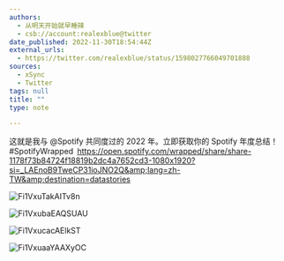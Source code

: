 ```yaml
---
authors:
  - 从明天开始就早睡辣
  - csb://account:realexblue@twitter
date_published: 2022-11-30T18:54:44Z
external_urls:
  - https://twitter.com/realexblue/status/1598027766049701888
sources:
  - xSync
  - Twitter
tags: null
title: ""
type: note

---
```


这就是我与 @Spotify 共同度过的 2022 年。立即获取你的 Spotify 年度总结！#SpotifyWrapped <a href="https://open.spotify.com/wrapped/share/share-1178f73b84724f18819b2dc4a7652cd3-1080x1920?si=_LAEnoB9TweCP31ioJNO2Q&amp;lang=zh-TW&amp;destination=datastories" target="_blank" rel="noopener noreferrer">https://open.spotify.com/wrapped/share/share-1178f73b84724f18819b2dc4a7652cd3-1080x1920?si=_LAEnoB9TweCP31ioJNO2Q&amp;lang=zh-TW&amp;destination=datastories</a>

![Fi1VxuTakAITv8n](./attachments/bafkreifmstpgwoxl6lgqxgdq7xbsoz757z7rb4s4y5emna3iz6gkwcwewy)

![Fi1VxubaEAQSUAU](./attachments/bafkreic32yvze2v2hl5ydsogckwcr7zof52hhabmevsfx5uszzl3sxmrr4)

![Fi1VxucacAElkST](./attachments/bafkreietmdkbua2nnveeky3beviqggxaoehe4ata5dg26qrk7bgflt2lia)

![Fi1VxuaaYAAXyOC](./attachments/bafkreihqci6rs4zidloyopq2cbywzqhyijtscyvmrn4xincf7m7odqv2zm)
